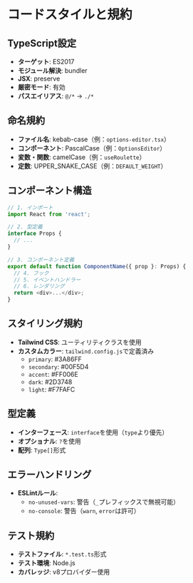 # コードスタイルと規約

## TypeScript設定
- **ターゲット**: ES2017
- **モジュール解決**: bundler
- **JSX**: preserve
- **厳密モード**: 有効
- **パスエイリアス**: `@/*` → `./*`

## 命名規約
- **ファイル名**: kebab-case（例：`options-editor.tsx`）
- **コンポーネント**: PascalCase（例：`OptionsEditor`）
- **変数・関数**: camelCase（例：`useRoulette`）
- **定数**: UPPER_SNAKE_CASE（例：`DEFAULT_WEIGHT`）

## コンポーネント構造
```typescript
// 1. インポート
import React from 'react';

// 2. 型定義
interface Props {
  // ...
}

// 3. コンポーネント定義
export default function ComponentName({ prop }: Props) {
  // 4. フック
  // 5. イベントハンドラー
  // 6. レンダリング
  return <div>...</div>;
}
```

## スタイリング規約
- **Tailwind CSS**: ユーティリティクラスを使用
- **カスタムカラー**: `tailwind.config.js`で定義済み
  - `primary`: #3A86FF
  - `secondary`: #00F5D4
  - `accent`: #FF006E
  - `dark`: #2D3748
  - `light`: #F7FAFC

## 型定義
- **インターフェース**: `interface`を使用（`type`より優先）
- **オプショナル**: `?`を使用
- **配列**: `Type[]`形式

## エラーハンドリング
- **ESLintルール**: 
  - `no-unused-vars`: 警告（`_`プレフィックスで無視可能）
  - `no-console`: 警告（`warn`, `error`は許可）

## テスト規約
- **テストファイル**: `*.test.ts`形式
- **テスト環境**: Node.js
- **カバレッジ**: v8プロバイダー使用